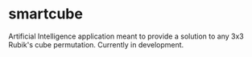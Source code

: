 # smartcube
Artificial Intelligence application meant to provide a solution to any 3x3 Rubik's cube permutation.
Currently in development.
